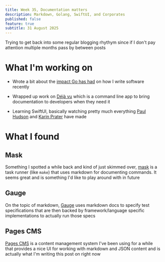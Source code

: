 ```yaml
---
title: Week 35, Documentation matters
description: Markdown, Golang, SwiftUI, and Corporates
published: false
feature: true
subtitle: 31 August 2025
---
```

Trying to get back into some regular blogging rhythym since if I don't pay attention multiple months pass by between posts

# What I'm working on

*   Wrote a bit about the [impact Go has had](/blog/2025/27-08/problems-are-better-left-solved) on how I write software recently
    
*   Wrapped up work on [Déjà vu](https://github.com/sftsrv/dejavu) which is a command line app to bring documentation to developers when they need it
    
*   Learning SwiftUI, basically watching pretty much everything [Paul Hudson](https://www.youtube.com/@twostraws) and [Karin Prater](https://www.youtube.com/@SwiftyPlace) have made
    

# What I found

## Mask

Something I spotted a while back and kind of just skimmed over, [mask](https://github.com/jacobdeichert/mask) is a task runner (like `make`) that uses markdown for documenting commands. It seems great and is something I'd like to play around with in future

## Gauge

On the topic of markdown, [Gauge](https://gauge.org/) uses markdown docs to specify test specifications that are then backed by framework/language specific implementations to actually run those specs

## Pages CMS

[Pages CMS](https://pagescms.org/) is a content management system I've been using for a while that provides a nice UI for working with markdown and JSON content and is actually what I'm writing this post on right now